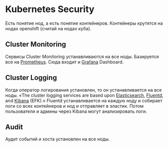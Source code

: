 # Kubernetes Security

Есть понятие нод, а есть понятие контейнеров. Контейнеры крутятся на нодах openshift (считай на нодах куба).

## Cluster Monitoring

Сервисы Cluster Monitoring устанавливаются на все ноды. Базируется все на [Prometheus](https://prometheus.io/). Сюда входит и [Grafana](https://grafana.com/) Dashboard.

## Cluster Logging

Когда оператор логирования установлен, то он устанавливается на все ноды. «The cluster logging services are based upon [Elasticsearch](https://www.elastic.co/products/elasticsearch), [Fluentd](https://www.fluentd.org/architecture), and [Kibana](https://www.elastic.co/guide/en/kibana/current/introduction.html) (EFK).» Fluentd устанавливается на каждую ноду и собирает логи со всех контейнеров и нод и отправляет в эластик. Потом пользователи и админы через Kibana могут анализировать логи.

## Audit

Аудит событий и хоста установлен на все ноды.
